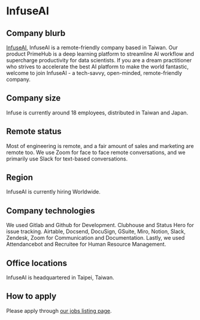 # InfuseAI

## Company blurb

[InfuseAI](https://www.infuseai.io/), InfuseAI is a remote-friendly company based in Taiwan.
Our product PrimeHub is a deep learning platform to streamline AI workflow and supercharge productivity for data scientists. If you are a dream practitioner who strives to accelerate the best AI platform to make the world fantastic, welcome to join InfuseAI - a tech-savvy, open-minded, remote-friendly company.

## Company size

Infuse is currently around 18 employees, distributed in Taiwan and Japan.

## Remote status

Most of engineering is remote, and a fair amount of sales and marketing are remote too. We use Zoom for face to face remote conversations, and we primarily use Slack for text-based conversations.

## Region

InfuseAI is currently hiring Worldwide.

## Company technologies

We used Gitlab and Github for Development. Clubhouse and Status Hero for issue tracking. Airtable, Docsend, DocuSign, GSuite, Miro, Notion, Slack, Zendesk, Zoom for Communication and Documentation. Lastly, we used Attendancebot and Recruitee for Human Resource Management.

## Office locations

InfuseAI is headquartered in Taipei, Taiwan.

## How to apply

Please apply through [our jobs listing page](https://www.infuseai.io/company/contactus).
